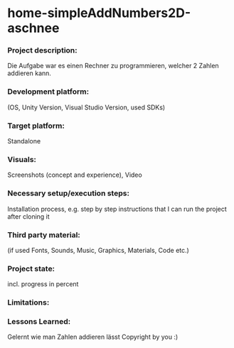 # home-simpleAddNumbers2D-aschnee

 
### Project description: 
Die Aufgabe war es einen Rechner zu programmieren, welcher 2 Zahlen addieren kann. 

### Development platform: 
(OS, Unity Version, Visual Studio Version, used SDKs)

### Target platform: 
Standalone 

### Visuals: 
Screenshots (concept and experience), Video

### Necessary setup/execution steps: 
Installation process, e.g. step by step instructions that I can run the project after cloning it

### Third party material: 
(if used Fonts, Sounds, Music, Graphics, Materials, Code etc.)

### Project state: 
incl. progress in percent

### Limitations: 

### Lessons Learned: 
Gelernt wie man Zahlen addieren lässt
Copyright by you :)
